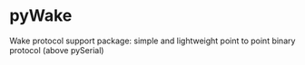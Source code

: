 # pyWake
Wake protocol support package: simple and lightweight point to point binary protocol (above pySerial)
